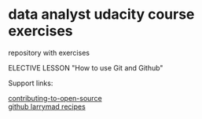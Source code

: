 # data analyst udacity course exercises

repository with exercises

ELECTIVE LESSON
"How to use Git and Github"

Support links:

[contributing-to-open-source](https://career-resource-center.udacity.com/contributing-to-open-source)
<br>
[github larrymad recipes](https://github.com/LarryMad/recipes)
